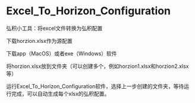 # Excel_To_Horizon_Configuration
弘积小工具：将excel文件转换为弘积配置

下载horzion.xlsx作为源配置

下载app（MacOS）或者exe（Windows）软件

将horzion.xlsx放到文件夹（可以创建多个，例如horzion1.xlsx和horzion2.xlsx等）

运行Excel_To_Horizon_Configuration软件，选择上一步创建的文件夹，等待运行完成，可以自动生成每个xlsx的弘积配置。
